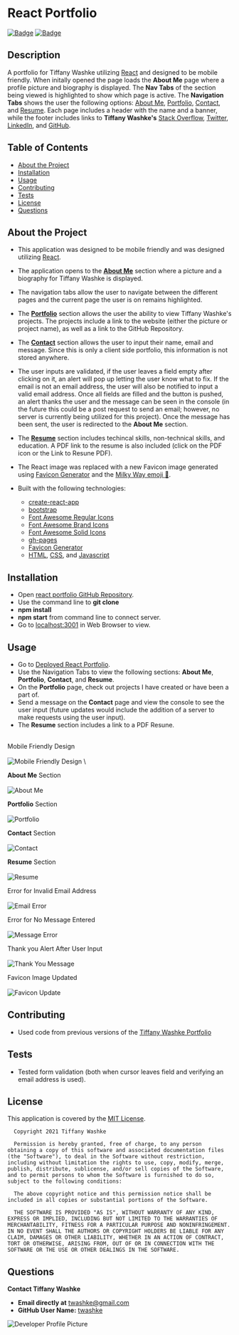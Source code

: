 # React Portfolio

[![Badge](https://img.shields.io/badge/GitHub-twashke-blueviolet?style=flat-square&logo=appveyor)](https://github.com/twashke) [![Badge](https://img.shields.io/badge/License-MIT-blue)](https://opensource.org/licenses/MIT)

## Description

A portfolio for Tiffany Washke utilizing [React](https://reactjs.org/) and designed to be mobile friendly. When initally opened the page loads the **About Me** page where a profile picture and biography is displayed. The **Nav Tabs** of the section being viewed is highlighted to show which page is active. The **Navigation Tabs** shows the user the following options: [About Me](https://twashke.github.io/react-portfolio/#about), [Portfolio](https://twashke.github.io/react-portfolio/#portfolio), [Contact](https://twashke.github.io/react-portfolio/#contact), and [Resume](https://twashke.github.io/react-portfolio/#resume). Each page includes a header with the name and a banner, while the footer includes links to **Tiffany Washke's** [Stack Overflow](https://stackoverflow.com/), [Twitter](https://twitter.com/?lang=en), [LinkedIn](https://www.linkedin.com/), and [GitHub](https://github.com/).

## Table of Contents

- [About the Project](#about-the-project)
- [Installation](#installation)
- [Usage](#usage)
- [Contributing](#contributing)
- [Tests](#tests)
- [License](#license)
- [Questions](#questions)

## About the Project

- This application was designed to be mobile friendly and was designed utilizing [React](https://reactjs.org/).
- The application opens to the [**About Me**](https://twashke.github.io/react-portfolio/#about) section where a picture and a biography for Tiffany Washke is displayed.
- The navigation tabs allow the user to navigate between the different pages and the current page the user is on remains highlighted.
- The [**Portfolio**](https://twashke.github.io/react-portfolio/#portfolio) section allows the user the ability to view Tiffany Washke's projects. The projects include a link to the website (either the picture or project name), as well as a link to the GitHub Repository.
- The [**Contact**](https://twashke.github.io/react-portfolio/#contact) section allows the user to input their name, email and message. Since this is only a client side portfolio, this information is not stored anywhere.
- The user inputs are validated, if the user leaves a field empty after clicking on it, an alert will pop up letting the user know what to fix. If the email is not an email address, the user will also be notified to input a valid email address. Once all fields are filled and the button is pushed, an alert thanks the user and the message can be seen in the console (in the future this could be a post request to send an email; however, no server is currently being utilized for this project). Once the message has been sent, the user is redirected to the **About Me** section.
- The [**Resume**](https://twashke.github.io/react-portfolio/#resume) section includes techincal skills, non-technical skills, and education. A PDF link to the resume is also included (click on the PDF icon or the Link to Resune PDF).
- The React image was replaced with a new Favicon image generated using [Favicon Generator](https://favicon.io/) and the [Milky Way emoji 🌌](https://emojipedia.org/emoji/%F0%9F%8C%8C/).

- Built with the following technologies:
  - [create-react-app](https://www.npmjs.com/package/create-react-app)
  - [bootstrap](https://www.npmjs.com/package/bootstrap)
  - [Font Awesome Regular Icons](https://www.npmjs.com/package/@fortawesome/free-brands-svg-icons)
  - [Font Awesome Brand Icons](https://www.npmjs.com/package/@fortawesome/free-regular-svg-icons)
  - [Font Awesome Solid Icons](https://www.npmjs.com/package/@fortawesome/free-solid-svg-icons)
  - [gh-pages](https://www.npmjs.com/package/gh-pages)
  - [Favicon Generator](https://favicon.io/)
  - [HTML](https://www.w3schools.com/html/), [CSS](https://www.w3.org/Style/CSS/Overview.en.html), and [Javascript](https://www.javascript.com/)

## Installation

- Open [react portfolio GitHub Repository](https://github.com/twashke/react-portfolio).
- Use the command line to **git clone**
- **npm install**
- **npm start** from command line to connect server.
- Go to [localhost:3001](http://localhost:3000/) in Web Browser to view.

## Usage

- Go to [Deployed React Portfolio](https://twashke.github.io/react-portfolio/).
- Use the Navigation Tabs to view the following sections: **About Me**, **Portfolio**, **Contact**, and **Resume**.
- On the **Portfolio** page, check out projects I have created or have been a part of.
- Send a message on the **Contact** page and view the console to see the user input (future updates would include the addition of a server to make requests using the user input).
- The **Resume** section includes a link to a PDF Resune.

\
Mobile Friendly Design \
\
![Mobile Friendly Design](./src/components/images/mobile-friendly-design.gif)
\

**About Me** Section \
\
![About Me](./src/components/images/about-me.png)

**Portfolio** Section \
\
![Portfolio](./src/components/images/portfolio.png)

**Contact** Section \
\
![Contact](./src/components/images/contact.png)

**Resume** Section \
\
![Resume](./src/components/images/resume.png)

Error for Invalid Email Address \
\
![Email Error](./src/components/images/valid-email-error.png)

Error for No Message Entered \
\
![Message Error](./src/components/images/enter-message-error.png)

Thank you Alert After User Input \
\
![Thank You Message](./src/components/images/thank-you-message.png)

Favicon Image Updated \
\
![Favicon Update](./src/components/images/favicon-update.png)

## Contributing

- Used code from previous versions of the [Tiffany Washke Portfolio](https://twashke.github.io/Tiffany-Washke-Portfolio-Update/)

## Tests

- Tested form validation (both when cursor leaves field and verifying an email address is used).

## License

This application is covered by the [MIT License](https://opensource.org/licenses/MIT).

      Copyright 2021 Tiffany Washke

      Permission is hereby granted, free of charge, to any person obtaining a copy of this software and associated documentation files (the "Software"), to deal in the Software without restriction, including without limitation the rights to use, copy, modify, merge, publish, distribute, sublicense, and/or sell copies of the Software, and to permit persons to whom the Software is furnished to do so, subject to the following conditions:

      The above copyright notice and this permission notice shall be included in all copies or substantial portions of the Software.

      THE SOFTWARE IS PROVIDED "AS IS", WITHOUT WARRANTY OF ANY KIND, EXPRESS OR IMPLIED, INCLUDING BUT NOT LIMITED TO THE WARRANTIES OF MERCHANTABILITY, FITNESS FOR A PARTICULAR PURPOSE AND NONINFRINGEMENT. IN NO EVENT SHALL THE AUTHORS OR COPYRIGHT HOLDERS BE LIABLE FOR ANY CLAIM, DAMAGES OR OTHER LIABILITY, WHETHER IN AN ACTION OF CONTRACT, TORT OR OTHERWISE, ARISING FROM, OUT OF OR IN CONNECTION WITH THE SOFTWARE OR THE USE OR OTHER DEALINGS IN THE SOFTWARE.

## Questions

**Contact Tiffany Washke**

- **Email directly at** twashke@gmail.com
- **GitHub User Name:** [twashke](https://github.com/twashke)

![Developer Profile Picture](https://avatars.githubusercontent.com/u/79234530?v=4)
